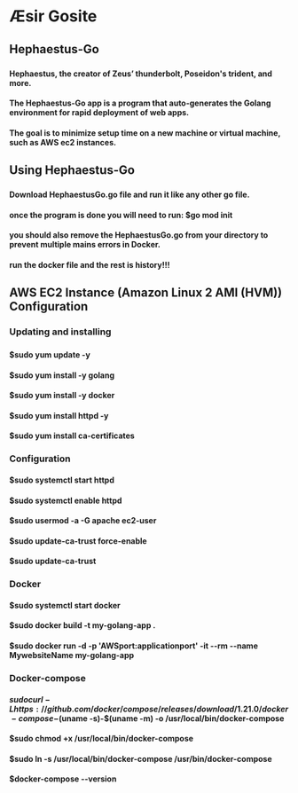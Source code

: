 # Æsir Gosite
## Hephaestus-Go
###
#### Hephaestus, the creator of Zeus’ thunderbolt, Poseidon's trident, and more.
#### The Hephaestus-Go app is a program that auto-generates the Golang environment for rapid deployment of web apps.
#### The goal is to minimize setup time on a new machine or virtual machine, such as AWS ec2 instances. 
###

## Using Hephaestus-Go
###
#### Download HephaestusGo.go file and run it like any other go file.
#### once the program is done you will need to run: $go mod init <name>  
#### you should also remove the HephaestusGo.go from your directory to prevent multiple mains errors in Docker.
#### run the docker file and the rest is history!!!



####
####
## AWS EC2 Instance (Amazon Linux 2 AMI (HVM)) Configuration 
###
### Updating and installing 
###
#### $sudo yum update -y
#### $sudo yum install -y golang
#### $sudo yum install -y docker
#### $sudo yum install httpd -y
#### $sudo yum install ca-certificates
###
### Configuration
#### $sudo systemctl start httpd
#### $sudo systemctl enable httpd
#### $sudo usermod -a -G apache ec2-user
#### $sudo update-ca-trust force-enable
#### $sudo update-ca-trust
###
### Docker 
#### $sudo systemctl start docker
#### $sudo docker build -t my-golang-app .
#### $sudo docker run -d -p 'AWSport:applicationport' -it --rm --name MywebsiteName my-golang-app
### Docker-compose

#### $sudo curl -L https://github.com/docker/compose/releases/download/1.21.0/docker-compose-$(uname -s)-$(uname -m) -o /usr/local/bin/docker-compose
#### $sudo chmod +x /usr/local/bin/docker-compose
#### $sudo ln -s /usr/local/bin/docker-compose /usr/bin/docker-compose
#### $docker-compose --version